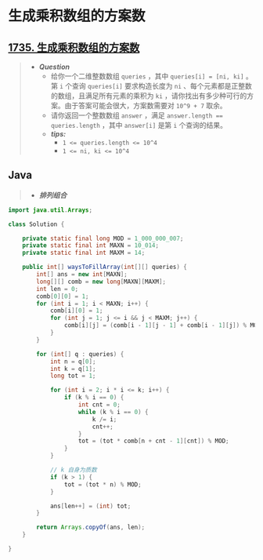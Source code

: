 # 生成乘积数组的方案数

## [1735. 生成乘积数组的方案数](https://leetcode.cn/problems/count-ways-to-make-array-with-product/)

> - ***Question***
>   - 给你一个二维整数数组 `queries` ，其中 `queries[i] = [ni, ki]` 。第 `i` 个查询 `queries[i]` 要求构造长度为 `ni` 、每个元素都是正整数的数组，且满足所有元素的乘积为 `ki` ，请你找出有多少种可行的方案。由于答案可能会很大，方案数需要对 `10^9 + 7` 取余。
>   - 请你返回一个整数数组 `answer` ，满足 `answer.length == queries.length` ，其中 `answer[i]` 是第 `i` 个查询的结果。
>   - ***tips:***
>     - `1 <= queries.length <= 10^4`
>     - `1 <= ni, ki <= 10^4`

## Java

> - ***排列组合***

```java
import java.util.Arrays;

class Solution {

    private static final long MOD = 1_000_000_007;
    private static final int MAXN = 10_014;
    private static final int MAXM = 14;

    public int[] waysToFillArray(int[][] queries) {
        int[] ans = new int[MAXN];
        long[][] comb = new long[MAXN][MAXM];
        int len = 0;
        comb[0][0] = 1;
        for (int i = 1; i < MAXN; i++) {
            comb[i][0] = 1;
            for (int j = 1; j <= i && j < MAXM; j++) {
                comb[i][j] = (comb[i - 1][j - 1] + comb[i - 1][j]) % MOD;
            }
        }

        for (int[] q : queries) {
            int n = q[0];
            int k = q[1];
            long tot = 1;

            for (int i = 2; i * i <= k; i++) {
                if (k % i == 0) {
                    int cnt = 0;
                    while (k % i == 0) {
                        k /= i;
                        cnt++;
                    }
                    tot = (tot * comb[n + cnt - 1][cnt]) % MOD;
                }
            }

            // k 自身为质数
            if (k > 1) {
                tot = (tot * n) % MOD;
            }

            ans[len++] = (int) tot;
        }

        return Arrays.copyOf(ans, len);
    }

}
```
